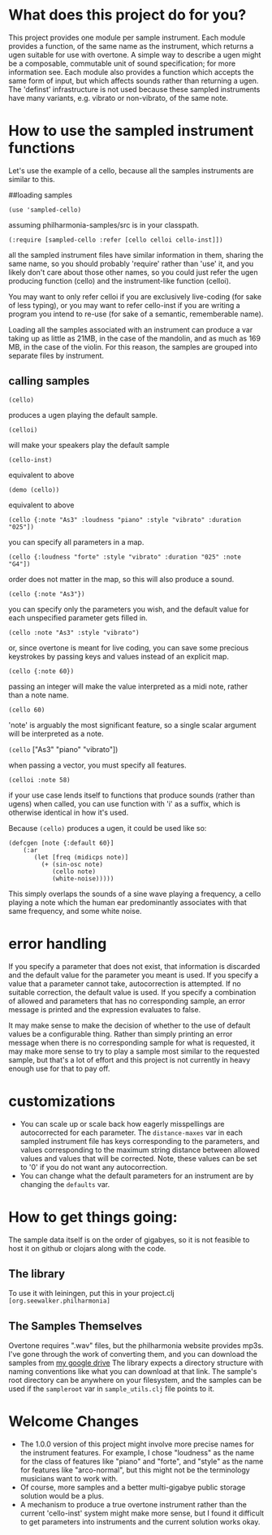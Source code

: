 # What does this project do for you?

This project provides one module per sample instrument. Each module provides a function, of the same name as the instrument, which returns a ugen suitable for use with overtone. A simple way to describe a ugen might be a composable, commutable unit of sound specification; for more information see. Each module also provides a function which accepts the same form of input, but which affects sounds rather than returning a ugen. The 'definst' infrastructure is not used because these sampled instruments have many variants, e.g. vibrato or non-vibrato, of the same note.

# How to use the sampled instrument functions

Let's use the example of a cello, because all the samples instruments are similar to this.

##loading samples

`(use 'sampled-cello)`

assuming philharmonia-samples/src is in your classpath.

`(:require [sampled-cello :refer [cello celloi cello-inst]])`

all the sampled instrument files have similar information in them, sharing the same name, so you should probably 'require' rather than 'use' it, and you likely don't care about those other names, so you could just refer the ugen producing function (cello) and the instrument-like function (celloi).

You may want to only refer celloi if you are exclusively live-coding (for sake of less typing), or you may want to refer cello-inst if you are writing a program you intend to re-use (for sake of a semantic, rememberable name).

Loading all the samples associated with an instrument can produce a var taking up as little as 21MB, in the case of the mandolin, and as much as 169 MB, in the case of the violin. For this reason, the samples are grouped into separate files by instrument.

## calling samples
`(cello)`

produces a ugen playing the default sample.

`(celloi)`

will make your speakers play the default sample

`(cello-inst)`

 equivalent to above

`(demo (cello))`

 equivalent to above


`(cello {:note "As3" :loudness "piano" :style "vibrato" :duration "025"])`

you can specify all parameters in a map.

`(cello {:loudness "forte" :style "vibrato" :duration "025" :note "G4"])`

order does not matter in the map, so this will also produce a sound.

`(cello {:note "As3"})`

you can specify only the parameters you wish, and the default value for each unspecified parameter gets filled in.

`(cello :note "As3" :style "vibrato")`

or, since overtone is meant for live coding, you can save some precious keystrokes by passing keys and values instead of an explicit map.

`(cello {:note 60})`

passing an integer will make the value interpreted as a midi note, rather than a note name.

`(cello 60)`

'note' is arguably the most significant feature, so a single scalar argument will be interpreted as a note.

`(cello` ["As3" "piano" "vibrato"])

when passing a vector, you must specify all features.

`(celloi :note 58)`

if your use case lends itself to functions that produce sounds (rather than ugens) when called, you can use function with 'i' as a suffix, which is otherwise identical in how it's used.

Because `(cello)` produces a ugen, it could be used like so:

    (defcgen [note {:default 60}]
        (:ar
           (let [freq (midicps note)]
             (+ (sin-osc note)
                (cello note)
                (white-noise)))))

This simply overlaps the sounds of a sine wave playing a frequency, a cello playing a note which the human ear predominantly associates with that same frequency, and some white noise.

# error handling

If you specify a parameter that does not exist, that information is discarded and the default value for the parameter you meant is used.
If you specify a value that a parameter cannot take, autocorrection is attempted. If no suitable correction, the default value is used.
If you specify a combination of allowed and parameters that has no corresponding sample, an error message is printed and the expression evaluates to false.

It may make sense to make the decision of whether to the use of default values be a configurable thing.
Rather than simply printing an error message when there is no corresponding sample for what is requested, it may make more sense to try to play a sample most similar to the requested sample, but that's a lot of effort and this project is not currently in heavy enough use for that to pay off.

# customizations

- You can scale up or scale back how eagerly misspellings are autocorrected for each parameter. The `distance-maxes` var in each sampled instrument file has keys corresponding to the parameters, and values corresponding to the maximum string distance between allowed values and values that will be corrected. Note, these values can be set to '0' if you do not want any autocorrection.
- You can change what the default parameters for an instrument are by changing the `defaults` var.

# How to get things going:

The sample data itself is on the order of gigabyes, so it is not feasible to host it on github or clojars along with the code.

## The library
To use it with leiningen, put this in your project.clj
`[org.seewalker.philharmonia]`

## The Samples Themselves
Overtone requires ".wav" files, but the philharmonia website provides mp3s. I've gone through the work of converting them, and you can download the samples from [my google drive](https://drive.google.com/folderview?id=0B7GoGDjZUyZ5flIxOXNPN2VjdXl2ZXpzTGRQTE9OU3pJYmV4Vlg3VFZRd3hhek5lelNiUVU&usp=sharing)
The library expects a directory structure with naming conventions like what you can download at that link. The sample's root directory can be anywhere on your filesystem, and the samples can be used if the `sampleroot` var in `sample_utils.clj` file points to it.

# Welcome Changes

- The 1.0.0 version of this project might involve more precise names for the instrument features. For example, I chose "loudness" as the name for the class of features like "piano" and "forte", and "style" as the name for features like "arco-normal", but this might not be the terminology musicians want to work with.
- Of course, more samples and a better multi-gigabye public storage solution would be a plus.
- A mechanism to produce a true overtone instrument rather than the current 'cello-inst' system might make more sense, but I found it difficult to get parameters into instruments and the current solution works okay.
